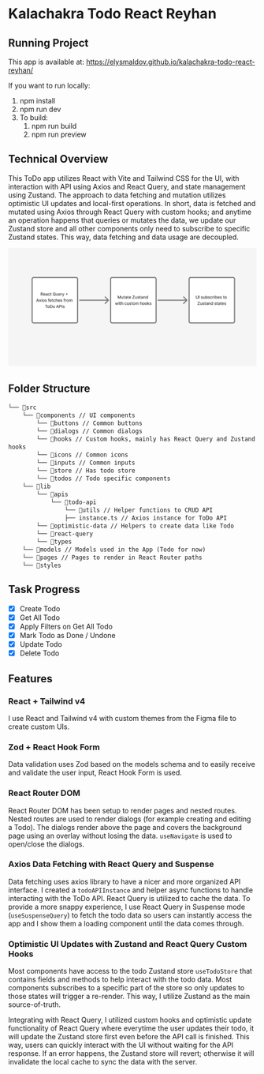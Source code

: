 # Kalachakra Todo React Reyhan

## Running Project

This app is available at: <https://elysmaldov.github.io/kalachakra-todo-react-reyhan/>

If you want to run locally:

1. npm install
2. npm run dev
3. To build:
   1. npm run build
   2. npm run preview

## Technical Overview

This ToDo app utilizes React with Vite and Tailwind CSS for the UI, with interaction with API using Axios and React Query, and state management using Zustand. The approach to data fetching and mutation utilizes optimistic UI updates and local-first operations. In short, data is fetched and mutated using Axios through React Query with custom hooks; and anytime an operation happens that queries or mutates the data, we update our Zustand store and all other components only need to subscribe to specific Zustand states. This way, data fetching and data usage are decoupled.

<!-- TODO add image -->
![Technical Overview](public/technical-overview.png)

## Folder Structure

```
└── 📁src
    └── 📁components // UI components
        └── 📁buttons // Common buttons
        └── 📁dialogs // Common dialogs
        └── 📁hooks // Custom hooks, mainly has React Query and Zustand hooks
        └── 📁icons // Common icons
        └── 📁inputs // Common inputs
        └── 📁store // Has todo store
        └── 📁todos // Todo specific components
    └── 📁lib
        └── 📁apis
            └── 📁todo-api 
                └── 📁utils // Helper functions to CRUD API
                ├── instance.ts // Axios instance for ToDo API
        └── 📁optimistic-data // Helpers to create data like Todo
        └── 📁react-query
        └── 📁types
    └── 📁models // Models used in the App (Todo for now)
    └── 📁pages // Pages to render in React Router paths
    └── 📁styles
```

## Task Progress

- [X] Create Todo
- [X] Get All Todo
- [X] Apply Filters on Get All Todo
- [X] Mark Todo as Done / Undone
- [X] Update Todo
- [X] Delete Todo

## Features

### React + Tailwind v4

I use React and Tailwind v4 with custom themes from the Figma file to create custom UIs.

### Zod + React Hook Form

Data validation uses Zod based on the models schema and to easily receive and validate the user input, React Hook Form is used.

### React Router DOM

React Router DOM has been setup to render pages and nested routes. Nested routes are used to render dialogs (for example creating and editing a Todo). The dialogs render above the page and covers the background page using an overlay without losing the data. `useNavigate` is used to open/close the dialogs.

### Axios Data Fetching with React Query and Suspense

Data fetching uses axios library to have a nicer and more organized API interface. I created a `todoAPIInstance` and helper async functions to handle interacting with the ToDo API. React Query is utilized to cache the data. To provide a more snappy experience, I use React Query in Suspense mode (`useSuspenseQuery`) to fetch the todo data so users can instantly access the app and I show them a loading component until the data comes through.

### Optimistic UI Updates with Zustand and React Query Custom Hooks

Most components have access to the todo Zustand store `useTodoStore` that contains fields and methods to help interact with the todo data. Most components subscribes to a specific part of the store so only updates to those states will trigger a re-render. This way, I utilize Zustand as the main source-of-truth.

Integrating with React Query, I utilized custom hooks and optimistic update functionality of React Query where everytime the user updates their todo, it will update the Zustand store first even before the API call is finished. This way, users can quickly interact with the UI without waiting for the API response. If an error happens, the Zustand store will revert; otherwise it will invalidate the local cache to sync the data with the server.
